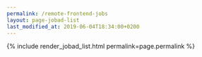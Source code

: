 ```yaml
---
permalink: /remote-frontend-jobs
layout: page-jobad-list
last_modified_at: 2019-06-04T18:34:00+0200
---
```

{% include render_jobad_list.html permalink=page.permalink %}
